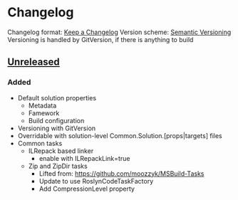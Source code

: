 # Changelog
Changelog format: [Keep a Changelog](https://keepachangelog.com/en/1.0.0/)
Version scheme: [Semantic Versioning](https://semver.org/spec/v2.0.0.html)
Versioning is handled by GitVersion, if there is anything to build

## [Unreleased]
### Added
- Default solution properties
	* Metadata
	* Famework
	* Build configuration
- Versioning with GitVersion
- Overridable with solution-level Common.Solution.[props|targets] files
- Common tasks
	* ILRepack based linker
		* enable with ILRepackLink=true
	* Zip and ZipDir tasks
		* Lifted from: https://github.com/moozzyk/MSBuild-Tasks
		* Update to use RoslynCodeTaskFactory
		* Add CompressionLevel property

[Unreleased]: https://github.com/AndASM/AndASM-MSBuild-Extensions
[0.1.0]: https://github.com/AndASM/AndASM-MSBuild-Extensions/releases/v0.1.0

